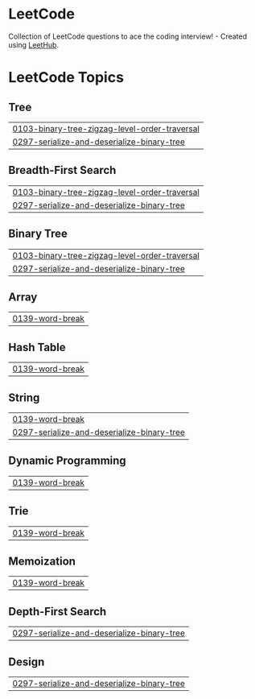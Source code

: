 # LeetCode
Collection of LeetCode questions to ace the coding interview! - Created using [LeetHub](https://github.com/QasimWani/LeetHub).

<!---LeetCode Topics Start-->
# LeetCode Topics
## Tree
|  |
| ------- |
| [0103-binary-tree-zigzag-level-order-traversal](https://github.com/zorg-kishlay/LeetCode/tree/master/0103-binary-tree-zigzag-level-order-traversal) |
| [0297-serialize-and-deserialize-binary-tree](https://github.com/zorg-kishlay/LeetCode/tree/master/0297-serialize-and-deserialize-binary-tree) |
## Breadth-First Search
|  |
| ------- |
| [0103-binary-tree-zigzag-level-order-traversal](https://github.com/zorg-kishlay/LeetCode/tree/master/0103-binary-tree-zigzag-level-order-traversal) |
| [0297-serialize-and-deserialize-binary-tree](https://github.com/zorg-kishlay/LeetCode/tree/master/0297-serialize-and-deserialize-binary-tree) |
## Binary Tree
|  |
| ------- |
| [0103-binary-tree-zigzag-level-order-traversal](https://github.com/zorg-kishlay/LeetCode/tree/master/0103-binary-tree-zigzag-level-order-traversal) |
| [0297-serialize-and-deserialize-binary-tree](https://github.com/zorg-kishlay/LeetCode/tree/master/0297-serialize-and-deserialize-binary-tree) |
## Array
|  |
| ------- |
| [0139-word-break](https://github.com/zorg-kishlay/LeetCode/tree/master/0139-word-break) |
## Hash Table
|  |
| ------- |
| [0139-word-break](https://github.com/zorg-kishlay/LeetCode/tree/master/0139-word-break) |
## String
|  |
| ------- |
| [0139-word-break](https://github.com/zorg-kishlay/LeetCode/tree/master/0139-word-break) |
| [0297-serialize-and-deserialize-binary-tree](https://github.com/zorg-kishlay/LeetCode/tree/master/0297-serialize-and-deserialize-binary-tree) |
## Dynamic Programming
|  |
| ------- |
| [0139-word-break](https://github.com/zorg-kishlay/LeetCode/tree/master/0139-word-break) |
## Trie
|  |
| ------- |
| [0139-word-break](https://github.com/zorg-kishlay/LeetCode/tree/master/0139-word-break) |
## Memoization
|  |
| ------- |
| [0139-word-break](https://github.com/zorg-kishlay/LeetCode/tree/master/0139-word-break) |
## Depth-First Search
|  |
| ------- |
| [0297-serialize-and-deserialize-binary-tree](https://github.com/zorg-kishlay/LeetCode/tree/master/0297-serialize-and-deserialize-binary-tree) |
## Design
|  |
| ------- |
| [0297-serialize-and-deserialize-binary-tree](https://github.com/zorg-kishlay/LeetCode/tree/master/0297-serialize-and-deserialize-binary-tree) |
<!---LeetCode Topics End-->